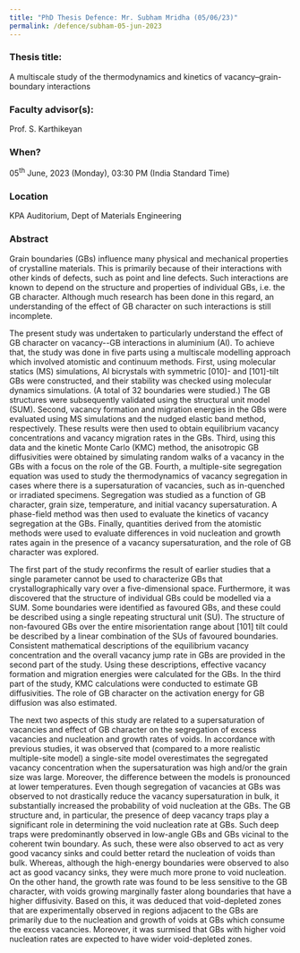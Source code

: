 ```yaml
---
title: "PhD Thesis Defence: Mr. Subham Mridha (05/06/23)"
permalink: /defence/subham-05-jun-2023
---
```

### Thesis title:
A multiscale study of the thermodynamics and kinetics  of vacancy–grain-boundary interactions

### Faculty advisor(s):
Prof. S. Karthikeyan

### When?
05<sup>th</sup> June, 2023 (Monday), 03:30 PM (India Standard Time)

### Location
KPA Auditorium, Dept of Materials Engineering

### Abstract
Grain boundaries (GBs) influence many physical and mechanical properties of crystalline materials. This is primarily because of their interactions with other kinds of defects, such as point and line defects. Such interactions are known to depend on the structure and properties of individual GBs, i.e. the GB character. Although much research has been done in this regard, an understanding of the effect of GB character on such interactions is still incomplete. 
 
The present study was undertaken to particularly understand the effect of GB character on vacancy--GB interactions in aluminium (Al). To achieve that, the study was done in five parts using a multiscale modelling approach which involved atomistic and continuum methods. First, using molecular statics (MS) simulations, Al bicrystals with symmetric [010]- and [101]-tilt GBs were constructed, and their stability was checked using molecular dynamics simulations. (A total of 32 boundaries were studied.) The GB structures were subsequently validated using the structural unit model (SUM). Second, vacancy formation and migration energies in the GBs were evaluated using MS simulations and the nudged elastic band method, respectively. These results were then used to obtain equilibrium vacancy concentrations and vacancy migration rates in the GBs. Third, using this data and the kinetic Monte Carlo (KMC) method, the anisotropic GB diffusivities were obtained by simulating random walks of a vacancy in the GBs with a focus on the role of the GB. Fourth, a multiple-site segregation equation was used to study the thermodynamics of vacancy segregation in cases where there is a supersaturation of vacancies, such as in-quenched or irradiated specimens. Segregation was studied as a function of GB character, grain size, temperature, and initial vacancy supersaturation. A phase-field method was then used to evaluate the kinetics of vacancy segregation at the GBs. Finally, quantities derived from the atomistic methods were used to evaluate differences in void nucleation and growth rates again in the presence of a vacancy supersaturation, and the role of GB character was explored. 
 
The first part of the study reconfirms the result of earlier studies that a single parameter cannot be used to characterize GBs that crystallographically vary over a five-dimensional space. Furthermore, it was discovered that the structure of individual GBs could be modelled via a SUM. Some boundaries were identified as favoured GBs, and these could be described using a single repeating structural unit (SU). The structure of non-favoured GBs over the entire misorientation range about [101] tilt could be described by a linear combination of the SUs of favoured boundaries. Consistent mathematical descriptions of the equilibrium vacancy concentration and the overall vacancy jump rate in GBs are provided in the second part of the study. Using these descriptions, effective vacancy formation and migration energies were calculated for the GBs. In the third part of the study, KMC calculations were conducted to estimate GB diffusivities. The role of GB character on the activation energy for GB diffusion was also estimated. 
 
The next two aspects of this study are related to a supersaturation of vacancies and effect of GB character on the segregation of excess vacancies and nucleation and growth rates of voids. In accordance with previous studies, it was observed that (compared to a more realistic multiple-site model) a single-site model overestimates the segregated vacancy concentration when the supersaturation was high and/or the grain size was large. Moreover, the difference between the models is pronounced at lower temperatures. Even though segregation of vacancies at GBs was observed to not drastically reduce the vacancy supersaturation in bulk, it substantially increased the probability of void nucleation at the GBs. The GB structure and, in particular, the presence of deep vacancy traps play a significant role in determining the void nucleation rate at GBs. Such deep traps were predominantly observed in low-angle GBs and GBs vicinal to the coherent twin boundary. As such, these were also observed to act as very good vacancy sinks and could better retard the nucleation of voids than bulk. Whereas, although the high-energy boundaries were observed to also act as good vacancy sinks, they were much more prone to void nucleation. On the other hand, the growth rate was found to be less sensitive to the GB character, with voids growing marginally faster along boundaries that have a higher diffusivity. Based on this, it was deduced that void-depleted zones that are experimentally observed in regions adjacent to the GBs are primarily due to the nucleation and growth of voids at GBs which consume the excess vacancies. Moreover, it was surmised that GBs with higher void nucleation rates are expected to have wider void-depleted zones. 